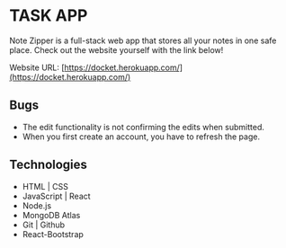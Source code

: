# TASK APP

<!-- Project name: MERN-Notezipper
username: notezipper
mongoDB pass: kgl0sH6YF5IGvGwJ
check out bootswatch.com for free premade templates of bootstrap -->

<!-- Npm packages | Shorthand react component boilerplate [rafce]
Backend --
[dotenv] - Loads environment variables from a .env file.
[express] - is a back end web application framework for building RESTful APIs with Node.js
[nodemon] - It simply restarts the node application whenever it observes the changes in the file present in the working directory of your project.
[concurrently] - lets you run frontend and backend with one command.npm run start.
[cors] - CORS is a node.js package for providing a Connect/Express middleware that can be used to enable CORS with various options.
[mongoose] - Provides everything that lets us connect to mongoDB.
[] -

Frontend --
[bootstrap react-bootstrap] - used for fast styling
[emailjs-com] - used to send emails in the form.
[mapbox-gl maplibre-gl react-map-gl] - works with the maps
[react-scroll react-scroll-motion] - effects on scroll into view
[react-toastify] - makes a toast appear when form is submited
[react-router-dom] - lets you change content on click in page.
[axios] - links backend and frontend. Makes api calls easy.
[] -
-->

Note Zipper is a full-stack web app that stores all your notes in one safe place. Check out the website yourself with the link below!

Website URL: [https://docket.herokuapp.com/](https://docket.herokuapp.com/)

## Bugs

- The edit functionality is not confirming the edits when submitted.
- When you first create an account, you have to refresh the page.

## Technologies

- HTML | CSS
- JavaScript | React
- Node.js
- MongoDB Atlas
- Git | Github
- React-Bootstrap
